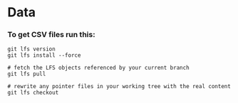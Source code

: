 # Data


### To get CSV files run this:
``` 
git lfs version
git lfs install --force

# fetch the LFS objects referenced by your current branch
git lfs pull

# rewrite any pointer files in your working tree with the real content
git lfs checkout

```

